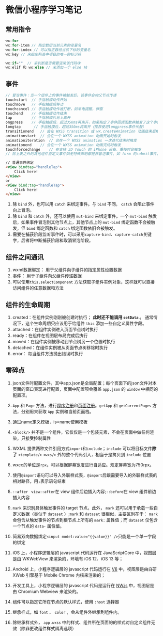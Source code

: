 # 微信小程序学习笔记

## 常用指令

```js
wx:for
wx:for-item // 指定数组当前元素的变量名
wx:for-index // 可以指定数组当前下标的变量名
wx:key // 来指定列表中项目的唯一的标识符

wx:if=""  // 来判断是否需要渲染该代码块
wx:elif 和 wx:else // 来添加一个 else 块
```

## 事件

```js
// 冒泡事件：当一个组件上的事件被触发后，该事件会向父节点传递
touchstart	// 手指触摸动作开始
touchmove	// 手指触摸后移动
touchcancel	// 手指触摸动作被打断，如来电提醒，弹窗
touchend	// 手指触摸动作结束
tap	        // 手指触摸后马上离开
ongpress	// 手指触摸后，超过350ms再离开，如果指定了事件回调函数并触发了这个事件，tap事件将不被触发
longtap	     // 手指触摸后，超过350ms再离开（推荐使用longpress事件代替）
transitionend	// 会在 WXSS transition 或 wx.createAnimation 动画结束后触发
animationstart	// 会在一个 WXSS animation 动画开始时触发
animationiteration	// 会在一个 WXSS animation 一次迭代结束时触发
animationend	// 会在一个 WXSS animation 动画完成时触发
touchforcechange	// 在支持 3D Touch 的 iPhone 设备，重按时会触发
// 除上表之外的其他组件自定义事件如无特殊声明都是非冒泡事件，如 form 的submit事件，input 的input事件，scroll-view 的scroll事件
```

```html
// 普通事件绑定
<view bindtap="handleTap">
    Click here!
</view>
or
<view bind:tap="handleTap">
    Click here!
</view>
```

1. 除 `bind` 外，也可以用 `catch` 来绑定事件。与 `bind` 不同， `catch` 会阻止事件向上冒泡。
2. 除 `bind` 和 `catch` 外，还可以使用 `mut-bind` 来绑定事件。一个 `mut-bind` 触发后，如果事件冒泡到其他节点上，其他节点上的 `mut-bind` 绑定函数不会被触发，但 `bind` 绑定函数和 `catch` 绑定函数依旧会被触发。
3. 需要在捕获阶段监听事件时，可以采用`capture-bind`、`capture-catch`关键字，后者将中断捕获阶段和取消冒泡阶段。

## 组件之间通讯

1. wxml数据绑定： 用于父组件向子组件的指定属性设置数据
2. 事件： 用于子组件向父组件传递数据
3. 可以使用`this.selectComponent` 方法获取子组件实例对象，这样就可以直接访问组件的任意数据和方法

## 组件的生命周期

1. created：在组件实例刚刚被创建时执行； **此时还不能调用 `setData` 。** 通常情况下，这个生命周期只应该用于给组件 `this` 添加一些自定义属性字段。
2. attached：在组件实例进入页面节点树时执行
3. ready：在组件在视图层布局完成后执行
4. moved：在组件实例被移动到节点树另一个位置时执行
5. detached：在组件实例被从页面节点树移除时执行
6. error： 每当组件方法抛出错误时执行

## 零碎点

1. json文件时配置文件，其中app.json是全局配置；每个页面下的json文件对本页面的窗口表现进行配置，页面中配置项会覆盖 `app.json` 的 `window` 中相同的配置项。

2. `App` 和 `Page` 方法，进行[程序注册](https://developers.weixin.qq.com/miniprogram/dev/framework/app-service/app.html)和[页面注册](https://developers.weixin.qq.com/miniprogram/dev/framework/app-service/page.html)。`getApp` 和 `getCurrentPages` 方法，分别用来获取 `App` 实例和当前页面栈。

3. 通过name定义模板，is=name使用模板

4. `<block/>` 并不是一个组件，它仅仅是一个包装元素，不会在页面中做任何渲染，只接受控制属性

5. WXML 提供两种文件引用方式`import`和`include`；`include` 可以将目标文件**除了** `<template/>` `<wxs/>` 外的整个代码引入，相当于是拷贝到 `include` 位置

6. wxcc的单位是`rpx`，可以根据屏幕宽度进行自适应。规定屏幕宽为750rpx。

7. 使用`@import`语句可以导入外联样式表，`@import`后跟需要导入的外联样式表的相对路径，用`;`表示语句结束

8. `::after `  `view::after`在 view 组件后边插入内容;`::before`在 view 组件前边插入内容

9. `mark` 来识别具体触发事件的 target 节点。此外， `mark` 还可以用于承载一些自定义数据（类似于 `dataset` ）;`mark` 和 `dataset` 很相似，主要区别在于： `mark` 会包含从触发事件的节点到根节点上所有的 `mark:` 属性值；而 `dataset` 仅包含一个节点的 `data-` 属性值。

10. 简易双向数据绑定`<input model:value="{{value}}" />`只能是一个单一字段的绑定

11. iOS 上，小程序逻辑层的 javascript 代码运行在 JavaScriptCore 中，视图层是由 WKWebView 来渲染的，环境有 iOS 12、iOS 13 等；

12. Android 上，小程序逻辑层的 javascript 代码运行在 [V8](https://developers.google.com/v8/) 中，视图层是由自研 XWeb 引擎基于 Mobile Chrome 内核来渲染的；

13. 开发工具上，小程序逻辑层的 javascript 代码是运行在 [NW.js](https://nwjs.io/) 中，视图层是由 Chromium Webview 来渲染的。

14. 组件可以指定它所在节点的默认样式，使用 `:host` 选择器

15. 继承样式，如 `font` 、 `color` ，会从组件外继承到组件内。

16. 除继承样式外， `app.wxss` 中的样式、组件所在页面的的样式对自定义组件无效（除非更改组件样式隔离选项）

    


